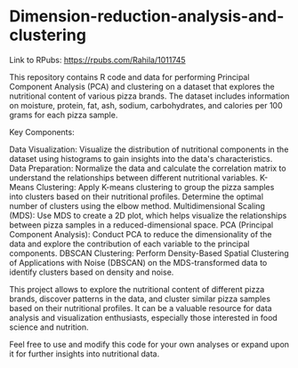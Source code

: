 # Dimension-reduction-analysis-and-clustering

Link to RPubs: https://rpubs.com/Rahila/1011745 

This repository contains R code and data for performing Principal Component Analysis (PCA) and clustering on a dataset that explores the nutritional content of various pizza brands. The dataset includes information on moisture, protein, fat, ash, sodium, carbohydrates, and calories per 100 grams for each pizza sample.

Key Components:

Data Visualization: Visualize the distribution of nutritional components in the dataset using histograms to gain insights into the data's characteristics.
Data Preparation: Normalize the data and calculate the correlation matrix to understand the relationships between different nutritional variables.
K-Means Clustering: Apply K-means clustering to group the pizza samples into clusters based on their nutritional profiles. Determine the optimal number of clusters using the elbow method.
Multidimensional Scaling (MDS): Use MDS to create a 2D plot, which helps visualize the relationships between pizza samples in a reduced-dimensional space.
PCA (Principal Component Analysis): Conduct PCA to reduce the dimensionality of the data and explore the contribution of each variable to the principal components.
DBSCAN Clustering: Perform Density-Based Spatial Clustering of Applications with Noise (DBSCAN) on the MDS-transformed data to identify clusters based on density and noise.

This project allows to explore the nutritional content of different pizza brands, discover patterns in the data, and cluster similar pizza samples based on their nutritional profiles. It can be a valuable resource for data analysis and visualization enthusiasts, especially those interested in food science and nutrition.

Feel free to use and modify this code for your own analyses or expand upon it for further insights into nutritional data.






